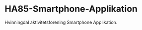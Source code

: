 HA85-Smartphone-Applikation
===========================

Hvinningdal aktivitetsforening Smartphone Applikation.
